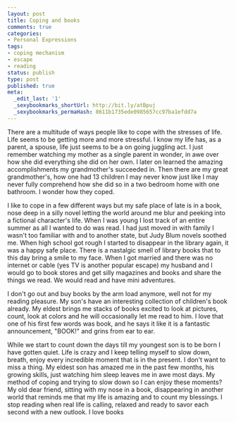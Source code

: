 ```yaml
---
layout: post
title: Coping and books
comments: true
categories:
- Personal Expressions
tags:
- coping mechanism
- escape
- reading
status: publish
type: post
published: true
meta:
  _edit_last: '1'
  _sexybookmarks_shortUrl: http://bit.ly/atBpuj
  _sexybookmarks_permaHash: 8611b1735ede0985657cc97ba1efdd7a
---
```

There are a multitude of ways people like to cope with the stresses of life.  Life seems to be getting more and more stressful.  I know my life has, as a parent, a spouse, life just seems to be a on going juggling act.  I just remember watching my mother as a single parent in wonder, in awe over how she did everything she did on her own.  I later on learned the amazing accomplishments my grandmother's succeeded in.  Then there are my great grandmother's, how one had 13 children I may never know just like I may never fully comprehend how she did so in a two bedroom home with one bathroom.  I wonder how they coped.

I like to cope in a few different ways but my safe place of late is in a book, nose deep in a silly novel letting the world around me blur and peeking into a fictional character's life.  When I was young I lost track of an entire summer as all I wanted to do was read.  I had just moved in with family I wasn't too familiar with and to another state, but Judy Blum novels soothed me.  When high school got rough I started to disappear in the library again, it was a happy safe place.  There is a nastalgic smell of library books that to this day bring a smile to my face.  When I got married and there was no internet or cable (yes TV is another popular escape) my husband and I would go to book stores and get silly magazines and books and share the things we read.  We would read and have mini adventures.

I don't go out and buy books by the arm load anymore, well not for my reading pleasure.  My son's have an interesting collection of children's book already.  My eldest brings me stacks of books excited to look at pictures, count, look at colors and he will occasionally let me read to him.  I love that one of his first few words was book, and he says it like it is a fantastic announcement, "BOOK!" and grins from ear to ear.  

While we start to count down the days till my youngest son is to be born I have gotten quiet.  Life is crazy and I keep telling myself to slow down, breath, enjoy every incredible moment that is in the present.  I don't want to miss a thing.  My eldest son has amazed me in the past few months, his growing skills, just watching him sleep leaves me in awe most days.  My method of coping and trying to slow down so I can enjoy these moments?  My old dear friend, sitting with my nose in a book, disappearing in another world that reminds me that my life is amazing and to count my blessings.  I stop reading when real life is calling, relaxed and ready to savor each second with a new outlook.  I love books
